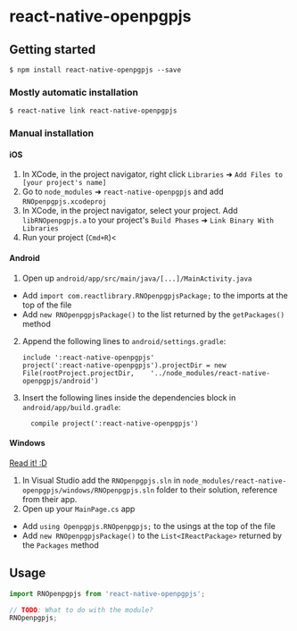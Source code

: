 
# react-native-openpgpjs

## Getting started

`$ npm install react-native-openpgpjs --save`

### Mostly automatic installation

`$ react-native link react-native-openpgpjs`

### Manual installation


#### iOS

1. In XCode, in the project navigator, right click `Libraries` ➜ `Add Files to [your project's name]`
2. Go to `node_modules` ➜ `react-native-openpgpjs` and add `RNOpenpgpjs.xcodeproj`
3. In XCode, in the project navigator, select your project. Add `libRNOpenpgpjs.a` to your project's `Build Phases` ➜ `Link Binary With Libraries`
4. Run your project (`Cmd+R`)<

#### Android

1. Open up `android/app/src/main/java/[...]/MainActivity.java`
  - Add `import com.reactlibrary.RNOpenpgpjsPackage;` to the imports at the top of the file
  - Add `new RNOpenpgpjsPackage()` to the list returned by the `getPackages()` method
2. Append the following lines to `android/settings.gradle`:
  	```
  	include ':react-native-openpgpjs'
  	project(':react-native-openpgpjs').projectDir = new File(rootProject.projectDir, 	'../node_modules/react-native-openpgpjs/android')
  	```
3. Insert the following lines inside the dependencies block in `android/app/build.gradle`:
  	```
      compile project(':react-native-openpgpjs')
  	```

#### Windows
[Read it! :D](https://github.com/ReactWindows/react-native)

1. In Visual Studio add the `RNOpenpgpjs.sln` in `node_modules/react-native-openpgpjs/windows/RNOpenpgpjs.sln` folder to their solution, reference from their app.
2. Open up your `MainPage.cs` app
  - Add `using Openpgpjs.RNOpenpgpjs;` to the usings at the top of the file
  - Add `new RNOpenpgpjsPackage()` to the `List<IReactPackage>` returned by the `Packages` method


## Usage
```javascript
import RNOpenpgpjs from 'react-native-openpgpjs';

// TODO: What to do with the module?
RNOpenpgpjs;
```
  